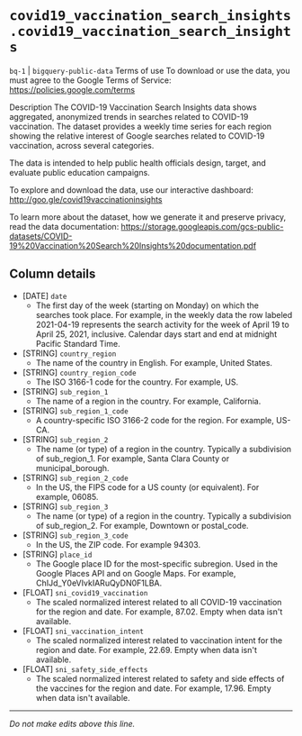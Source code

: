# `covid19_vaccination_search_insights.covid19_vaccination_search_insights`
`bq-1` | `bigquery-public-data`
Terms of use
To download or use the data, you must agree to the Google Terms of Service: https://policies.google.com/terms

Description
The COVID-19 Vaccination Search Insights data shows aggregated, anonymized trends in searches related to COVID-19 vaccination. The dataset provides a weekly time series for each region showing the relative interest of Google searches related to COVID-19 vaccination, across several categories.

The data is intended to help public health officials design, target, and evaluate public education campaigns.

To explore and download the data, use our interactive dashboard: http://goo.gle/covid19vaccinationinsights

To learn more about the dataset, how we generate it and preserve privacy, read the data documentation:
https://storage.googleapis.com/gcs-public-datasets/COVID-19%20Vaccination%20Search%20Insights%20documentation.pdf

## Column details
* [DATE]      `date`
  - The first day of the week (starting on Monday) on which the searches took place. For example, in the weekly data the row labeled 2021-04-19 represents the search activity for the week of April 19 to April 25, 2021, inclusive. Calendar days start and end at midnight Pacific Standard Time.
* [STRING]    `country_region`
  - The name of the country in English. For example, United States.
* [STRING]    `country_region_code`
  - The ISO 3166-1 code for the country. For example, US.
* [STRING]    `sub_region_1`
  - The name of a region in the country. For example, California.
* [STRING]    `sub_region_1_code`
  - A country-specific ISO 3166-2 code for the region. For example, US-CA.
* [STRING]    `sub_region_2`
  - The name (or type) of a region in the country. Typically a subdivision of sub_region_1. For example, Santa Clara County or municipal_borough.
* [STRING]    `sub_region_2_code`
  - In the US, the FIPS code for a US county (or equivalent). For example, 06085.
* [STRING]    `sub_region_3`
  - The name (or type) of a region in the country. Typically a subdivision of sub_region_2. For example, Downtown or postal_code.
* [STRING]    `sub_region_3_code`
  - In the US, the ZIP code. For example 94303.
* [STRING]    `place_id`
  - The Google place ID for the most-specific subregion. Used in the Google Places API and on Google Maps. For example, ChIJd_Y0eVIvkIARuQyDN0F1LBA.
* [FLOAT]     `sni_covid19_vaccination`
  - The scaled normalized interest related to all COVID-19 vaccination for the region and date. For example, 87.02. Empty when data isn't available.
* [FLOAT]     `sni_vaccination_intent`
  - The scaled normalized interest related to vaccination intent for the region and date. For example, 22.69. Empty when data isn't available.
* [FLOAT]     `sni_safety_side_effects`
  - The scaled normalized interest related to safety and side effects of the vaccines for the region and date. For example, 17.96. Empty when data isn't available.

-------------------------------------------------------------------------------
*Do not make edits above this line.*
